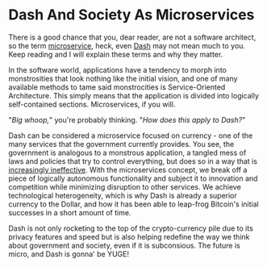 # Dash And Society As Microservices

There is a good chance that you, dear reader, are not a software architect, so the term [microservice](https://en.wikipedia.org/wiki/Microservices), heck, even [Dash](https://www.dash.org) may not mean much to you. Keep reading and I will explain these terms and why they matter.

In the software world, applications have a tendency to morph into monstrosities that look nothing like the initial vision, and one of many available methods to tame said monstrocities is Service-Oriented Architecture. This simply means that the application is divided into logically self-contained sections. Microservices, if you will.

"_Big whoop,_" you're probably thinking. "_How does this apply to Dash?_"

Dash can be considered a microservice focused on currency - one of the many services that the government currently provides. You see, the government is analogous to a monstrous application, a tangled mess of laws and policies that try to control everything, but does so in a way that is [increasingly ineffective](http://motherboard.vice.com/read/society-is-too-complicated-to-have-a-president-complex-mathematics-suggest). With the microservices concept, we break off a piece of logically autonomous functionality and subject it to innovation and competition while minimizing disruption to other services. We achieve technological heterogeneity, which is why Dash is already a superior currency to the Dollar, and how it has been able to leap-frog Bitcoin's initial successes in a short amount of time.

Dash is not only rocketing to the top of the crypto-currency pile due to its privacy features and speed but is also helping redefine the way we think about government and society, even if it is subconsious. The future is micro, and Dash is gonna' be YUGE!
